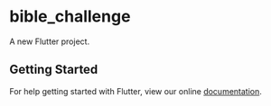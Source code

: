 # bible_challenge

A new Flutter project.

## Getting Started

For help getting started with Flutter, view our online
[documentation](https://flutter.io/).

